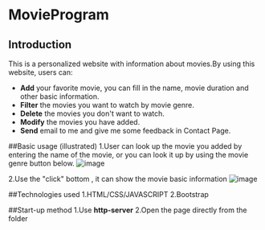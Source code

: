# MovieProgram

## Introduction
This is a personalized website with information about movies.By using this website, users can:
- **Add** your favorite movie, you can fill in the name, movie duration and other basic information.
- **Filter** the movies you want to watch by movie genre.
- **Delete** the movies you don't want to watch.
- **Modify** the movies you have added.
- **Send** email to me and give me some feedback in Contact Page.

##Basic usage (illustrated)
1.User can look up the movie you added by entering the name of the movie, or you can look it up by using the movie genre button below.
![image](https://user-images.githubusercontent.com/50935437/151246953-368b94e6-c71b-422d-8649-0a372dd2e5ea.png)

2.Use the "click" bottom , it can show the movie basic information 
![image](https://user-images.githubusercontent.com/50935437/151247206-fbc90448-c007-4b10-9465-014ccd9da9c7.png)

##Technologies used
1.HTML/CSS/JAVASCRIPT
2.Bootstrap

##Start-up method
1.Use **http-server**
2.Open the page directly from the folder
